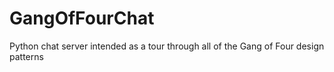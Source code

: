 # GangOfFourChat
Python chat server intended as a tour through all of the Gang of Four design patterns
